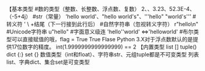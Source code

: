 【基本类型
#数的类型（整数、长整数、浮点数、复数）
2、、3.23、52.3E-4、（-5+4j）
#str（常量）
'hello	world'、"hello world's"、'''hello" "world's'''
#转义符
\' \\ \+结尾（下一行接到此行后）
#自然字符串（忽视转义字符）
r"hello\n"
#Unicode字符串
u"hello"
#字面意义级连
'hello''world'  <=>'helloworld'
#布尔类型可以直接赋值的哦，flag = True
True
Flase
Python 3.X对于浮点数默认的是提供17位数字的精度。
int(1.9999999999999999) == 2
【内置类型
list []
tuple()
dict {:}
set {}
数值类型（int和float）、字符串str、元组tuple都是不可变类型
列表list、字典dict、集合set是可变类型
